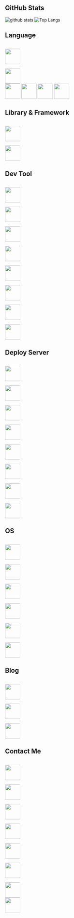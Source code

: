 ## GitHub Stats

![github stats](https://github-readme-stats.vercel.app/api?username=luhuachuixue&show_icons=true) ![Top Langs](https://github-readme-stats.vercel.app/api/top-langs/?username=luhuachuixue&layout=compact&langs_count=10&hide=html,css)

## Language

<code>
<a href="https://isocpp.org" target="_blank"><img height="50" src="https://cdn.svgporn.com/logos/c-plusplus.svg"></a>
</code>
<code>
<a href="https://www.oracle.com/java" target="_blank"><img height="50" src="https://cdn.svgporn.com/logos/java.svg"></a>
</code>
<a href="https://www.python.org" target="_blank"><img height="50" src="https://cdn.svgporn.com/logos/python.svg"></a>
</code>
</code>
<a href="https://www.ruby-lang.org" target="_blank"><img height="50" src="https://cdn.svgporn.com/logos/ruby.svg"></a>
</code>
</code>
<a href="https://golang.org" target="_blank"><img height="50" src="https://cdn.svgporn.com/logos/gopher.svg"></a>
</code>
</code>
<a href="https://www.lua.org" target="_blank"><img height="50" src="https://cdn.svgporn.com/logos/lua.svg"></a>
</code>

## Library & Framework

<code>
<a href="https://opencv.org" target="_blank"><img height="50" src="https://cdn.svgporn.com/logos/opencv.svg"></a>
</code>
<code>
<a href="https://spring.io" target="_blank"><img height="50" src="https://cdn.svgporn.com/logos/spring.svg"></a>
</code>

## Dev Tool

<code>
<a href="https://git-scm.com" target="_blank"><img height="50" src="https://cdn.svgporn.com/logos/git-icon.svg"></a>
</code>
<code>
<a href="https://code.visualstudio.com" target="_blank"><img height="50" src="https://cdn.svgporn.com/logos/visual-studio-code.svg"></a>
</code>
<code>
<a href="https://visualstudio.microsoft.com" target="_blank"><img height="50" src="https://cdn.svgporn.com/logos/visual-studio.svg"></a>
</code>
<code>
<a href="https://download.qt.io/archive/qt" target="_blank"><img height="50" src="https://www.vectorlogo.zone/logos/qtio/qtio-icon.svg"></a>
</code>
<code>
<a href="https://www.jetbrains.com/clion" target="_blank"><img height="50" src="https://cdn.svgporn.com/logos/clion.svg"></a>
</code>
<code>
<a href="https://www.jetbrains.com/idea" target="_blank"><img height="50" src="https://cdn.svgporn.com/logos/intellij-idea.svg"></a>
</code>
<code>
<a href="https://www.jetbrains.com/pycharm" target="_blank"><img height="50" src="https://cdn.svgporn.com/logos/pycharm.svg"></a>
</code>
<code>
<a href="https://developer.android.google.cn/studio" target="_blank"><img height="50" src="https://upload.wikimedia.org/wikipedia/commons/3/34/Android_Studio_icon.svg"></a>
</code>

## Deploy Server

<code>
<a href="https://gitea.io" target="_blank"><img height="50" src="https://www.vectorlogo.zone/logos/giteaio/giteaio-icon.svg"></a>
</code>
<code>
<a href="http://nginx.org" target="_blank"><img height="50" src="https://www.vectorlogo.zone/logos/nginx/nginx-icon.svg"></a>
</code>
<code>
<a href="https://redis.io" target="_blank"><img height="50" src="https://cdn.svgporn.com/logos/redis.svg"></a>
</code>
<code>
<a href="https://www.mysql.com" target="_blank"><img height="50" src="https://cdn.svgporn.com/logos/mysql.svg"></a>
</code>
<code>
<a href="https://www.postgresql.org" target="_blank"><img height="50" src="https://cdn.svgporn.com/logos/postgresql.svg"></a>
</code>
<code>
<a href="https://www.docker.com" target="_blank"><img height="50" src="https://cdn.svgporn.com/logos/docker-icon.svg"></a>
</code>
<code>
<a href="https://kubernetes.io" target="_blank"><img height="50" src="https://cdn.svgporn.com/logos/kubernetes.svg"></a>
</code>
<code>
<a href="http://tomcat.apache.org" target="_blank"><img height="50" src="https://cdn.svgporn.com/logos/tomcat.svg"></a>
</code>

## OS

<code>
<a href="https://www.microsoft.com/software-download/windows10" target="_blank"><img height="50" src="https://cdn.svgporn.com/logos/microsoft-windows.svg"></a>
</code>
<code>
<a href="https://ubuntu.com" target="_blank"><img height="50" src="https://cdn.svgporn.com/logos/ubuntu.svg"></a>
</code>
<code>
<a href="https://www.raspberrypi.org" target="_blank"><img height="50" src="https://cdn.svgporn.com/logos/raspberry-pi.svg"></a>
</code>
<code>
<a href="https://www.archlinux.org" target="_blank"><img height="50" src="https://cdn.svgporn.com/logos/archlinux.svg"></a>
</code>
<code>
<a href="https://www.centos.org" target="_blank"><img height="50" src="https://cdn.svgporn.com/logos/centos-icon.svg"></a>
</code>
<code>
<a href="https://www.opensuse.org" target="_blank"><img height="50" src="https://www.vectorlogo.zone/logos/suse/suse-icon.svg"></a>
</code>

## Blog

<code>
<a href="https://luhuachuixue.cf" target="_blank"><img height="50" src="https://cdn.svgporn.com/logos/hugo.svg"></a>
</code>
<code>
<a href="https://luhuachuixue.ml" target="_blank"><img height="50" src="https://cdn.svgporn.com/logos/hexo.svg"></a>
</code>
<code>
<a href="https://luhuachuixue.tk" target="_blank"><img height="50" src="https://cdn.svgporn.com/logos/wordpress-icon.svg"></a>
</code>

## Contact Me

<code>
<a href="https://github.com/luhuachuixue" target="_blank"><img height="50" src="https://cdn.svgporn.com/logos/github-icon.svg"></a>
</code>
<code>
<a href="https://t.me/luhuachuixue" target="_blank"><img height="50" src="https://cdn.svgporn.com/logos/telegram.svg"></a>
</code>
<code>
<a href="https://twitter.com/luhuachuixue" target="_blank"><img height="50" src="https://cdn.svgporn.com/logos/twitter.svg"></a>
</code>
<code>
<a href="https://www.facebook.com/luhuachuixue" target="_blank"><img height="50" src="https://cdn.svgporn.com/logos/facebook.svg"></a>
</code>
<code>
<a href="https://www.instagram.com/luhuachuixue" target="_blank"><img height="50" src="https://www.vectorlogo.zone/logos/instagram/instagram-icon.svg"></a>
</code>
<code>
<a href="https://space.bilibili.com/19586876" target="_blank"><img height="50" src="https://cdn.jsdelivr.net/gh/jaywcjlove/logo@master/img/bilibili.svg"></a>
</code>
<code>
<a href="https://www.zhihu.com/people/luhuachuixue" target="_blank"><img height="50" src="https://cdn.jsdelivr.net/gh/jaywcjlove/logo@master/img/zhihu.svg"></a>
</code>
<a href="https://weibo.com/luhuachuixue" target="_blank"><img height="50" src="https://www.vectorlogo.zone/logos/weibo/weibo-icon.svg"></a>
</code>